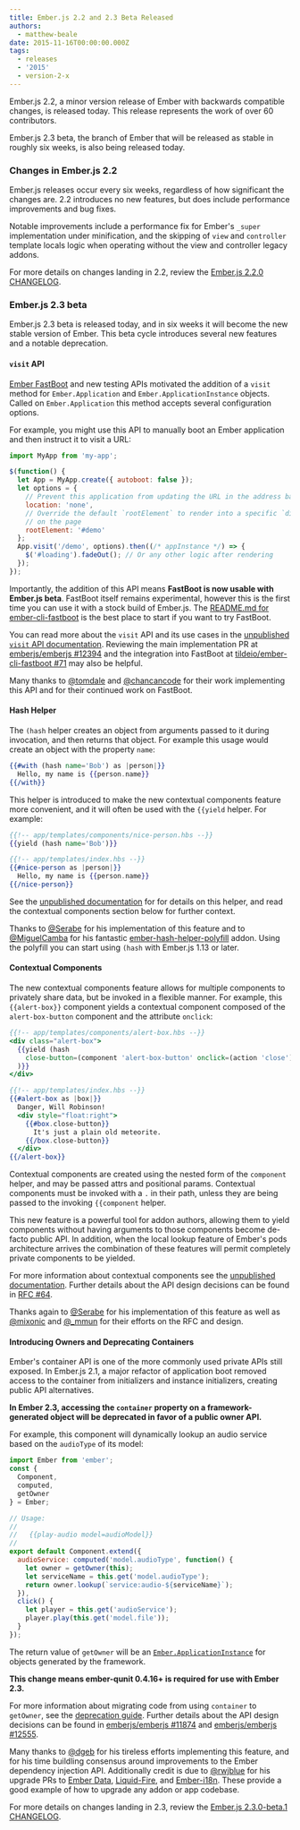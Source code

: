```yaml
---
title: Ember.js 2.2 and 2.3 Beta Released
authors:
  - matthew-beale
date: 2015-11-16T00:00:00.000Z
tags:
  - releases
  - '2015'
  - version-2-x
---
```



Ember.js 2.2, a minor version release of Ember with backwards compatible
changes, is released today. This release represents the work of over 60
contributors.

Ember.js 2.3 beta, the branch of Ember that will be released as stable in
roughly six weeks, is also being released today.

### Changes in Ember.js 2.2

Ember.js releases occur every six weeks, regardless of how significant the
changes are. 2.2 introduces no new features, but does include performance
improvements and bug fixes.

Notable improvements include a performance fix for Ember's `_super`
implementation under minification, and the skipping of `view` and `controller`
template locals logic when operating without the view and controller legacy
addons.

For more details on changes landing in 2.2, review the
[Ember.js 2.2.0 CHANGELOG](https://github.com/emberjs/ember.js/blob/v2.2.0/CHANGELOG.md).

### Ember.js 2.3 beta

Ember.js 2.3 beta is released today, and in six weeks it will become the
new stable version of Ember. This beta cycle introduces several new features
and a notable deprecation.

#### `visit` API

[Ember FastBoot](https://github.com/tildeio/ember-cli-fastboot) and new testing
APIs motivated the addition of a `visit` method for `Ember.Application` and
`Ember.ApplicationInstance` objects. Called on `Ember.Application` this
method accepts several configuration options.

For example, you might use this API to manually boot an Ember application
and then instruct it to visit a URL:

```javascript
import MyApp from 'my-app';

$(function() {
  let App = MyApp.create({ autoboot: false });
  let options = {
    // Prevent this application from updating the URL in the address bar
    location: 'none',
    // Override the default `rootElement` to render into a specific `div`
    // on the page
    rootElement: '#demo'
  };
  App.visit('/demo', options).then((/* appInstance */) => {
    $('#loading').fadeOut(); // Or any other logic after rendering
  });
});
```

Importantly, the addition of this API means **FastBoot
is now usable with Ember.js beta**. FastBoot itself remains experimental,
however this is the first time you can use it with a stock build of Ember.js.
The [README.md for ember-cli-fastboot](https://github.com/tildeio/ember-cli-fastboot)
is the best place to start if you want to try FastBoot.

You can read more about the `visit` API and its use cases in the [unpublished
`visit` API documentation](https://github.com/emberjs/ember.js/blob/0810d913f9d358e5d37d25a1efd2295ebaebc6e2/packages/ember-application/lib/system/application.js#L985-L1181).
Reviewing the main implementation PR at [emberjs/emberjs #12394](https://github.com/emberjs/ember.js/pull/12394) and the integration into FastBoot at
[tildeio/ember-cli-fastboot #71](https://github.com/tildeio/ember-cli-fastboot/pull/71)
may also be helpful.

Many thanks to [@tomdale](https://twitter.com/tomdale) and
[@chancancode](https://twitter.com/chancancode) for their work implementing
this API and for their continued work on FastBoot.

#### Hash Helper

The `(hash` helper creates an object from arguments passed to it during
invocation, and then returns that object. For example this usage would create an object with
the property `name`:

```handlebars
{{#with (hash name='Bob') as |person|}}
  Hello, my name is {{person.name}}
{{/with}}
```

This helper is introduced to make the new contextual components feature
more convenient, and it will often be used with the `{{yield` helper. For
example:

```handlebars
{{!-- app/templates/components/nice-person.hbs --}}
{{yield (hash name='Bob')}}
```

```handlebars
{{!-- app/templates/index.hbs --}}
{{#nice-person as |person|}}
  Hello, my name is {{person.name}}
{{/nice-person}}
```

See the [unpublished documentation](https://github.com/emberjs/ember.js/blob/04ec1c639e3ac7aa93ec24bf7fcf35e18c62fed6/packages/ember-htmlbars/lib/helpers/hash.js#L6-L31) for
for details on this helper, and read the contextual components section below
for further context.

Thanks to [@Serabe](https://twitter.com/serabe) for his implementation of this
feature and to [@MiguelCamba](https://twitter.com/MiguelCamba) for his fantastic
[ember-hash-helper-polyfill](https://github.com/cibernox/ember-hash-helper-polyfill)
addon. Using the polyfill you can start using `(hash` with Ember.js 1.13 or
later.

#### Contextual Components

The new contextual components feature allows for multiple components to
privately share data, but be invoked in a flexible manner. For example,
this `{{alert-box}}` component yields a contextual component composed
of the `alert-box-button` component and the attribute `onclick`:

```handlebars
{{!-- app/templates/components/alert-box.hbs --}}
<div class="alert-box">
  {{yield (hash
    close-button=(component 'alert-box-button' onclick=(action 'close'))
  )}}
</div>
```

```handlebars
{{!-- app/templates/index.hbs --}}
{{#alert-box as |box|}}
  Danger, Will Robinson!
  <div style="float:right">
    {{#box.close-button}}
      It's just a plain old meteorite.
    {{/box.close-button}}
  </div>
{{/alert-box}}
```

Contextual components are created using the nested form of the
`component` helper, and may be passed attrs and positional params. Contextual
components must be invoked with a `.` in their path, unless they are being
passed to the invoking `{{component` helper.

This new feature is a powerful tool for addon authors, allowing them to
yield components without having arguments to those components become de-facto
public API. In addition, when the local lookup feature of Ember's pods
architecture arrives the combination of these features will permit
completely private components to be yielded.

For more information about contextual components see the [unpublished
documentation](https://github.com/emberjs/ember.js/blob/04ec1c639e3ac7aa93ec24bf7fcf35e18c62fed6/packages/ember-htmlbars/lib/keywords/component.js#L52-L73). Further details about the API design decisions can be found in
[RFC #64](https://github.com/emberjs/rfcs/blob/master/text/0064-contextual-component-lookup.md).

Thanks again to [@Serabe](https://twitter.com/serabe) for his implementation
of this feature as well as [@mixonic](https://twitter.com/mixonic) and
[@\_mmun](https://twitter.com/_mmun) for their efforts on the RFC and design.

#### Introducing Owners and Deprecating Containers

Ember's container API is one of the more commonly used private APIs still
exposed. In Ember.js 2.1, a major refactor of application
boot removed access to the container from initializers and instance initializers,
creating public API alternatives.

**In Ember 2.3, accessing the `container` property on a framework-generated
object will be deprecated in favor of a public owner API.**

For example, this component will dynamically lookup an audio service based
on the `audioType` of its model:

```javascript
import Ember from 'ember';
const {
  Component,
  computed,
  getOwner
} = Ember;

// Usage:
//
//   {{play-audio model=audioModel}}
//
export default Component.extend({
  audioService: computed('model.audioType', function() {
    let owner = getOwner(this);
    let serviceName = this.get('model.audioType');
    return owner.lookup(`service:audio-${serviceName}`);
  }),
  click() {
    let player = this.get('audioService');
    player.play(this.get('model.file'));
  }
});
```

The return value of `getOwner` will be an [`Ember.ApplicationInstance`](http://emberjs.com/api/classes/Ember.ApplicationInstance.html)
for objects generated by the framework.

**This change means ember-qunit 0.4.16+ is required for use with Ember 2.3.**

For more information about migrating code from using `container` to `getOwner`,
see the [deprecation guide](http://emberjs.com/deprecations/v2.x/#toc_injected-container-access).
Further details about the API design decisions can be found in
[emberjs/emberjs #11874](https://github.com/emberjs/ember.js/pull/11874)
and [emberjs/emberjs #12555](https://github.com/emberjs/ember.js/issues/12555).

Many thanks to [@dgeb](https://twitter.com/dgeb) for his tireless efforts
implementing this feature, and for his time buildling consensus around
improvements to the Ember dependency injection API. Additionally credit is
due to [@rwjblue](https://twitter.com/rwjblue) for his upgrade PRs to
[Ember Data](https://github.com/emberjs/data/pull/3912), [Liquid-Fire](https://github.com/ef4/liquid-fire/pull/388), and [Ember-i18n](https://github.com/jamesarosen/ember-i18n/pull/336).
These provide a good example of how to upgrade any addon or app codebase.

For more details on changes landing in 2.3, review the
[Ember.js 2.3.0-beta.1 CHANGELOG](https://github.com/emberjs/ember.js/blob/v2.3.0-beta.1/CHANGELOG.md).
